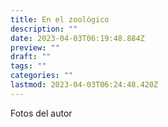 ```yaml
---
title: En el zoológico
description: ""
date: 2023-04-03T06:19:48.884Z
preview: ""
draft: ""
tags: ""
categories: ""
lastmod: 2023-04-03T06:24:48.420Z
---
```

Fotos del autor
